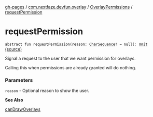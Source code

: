 [gh-pages](../../index.md) / [com.nextfaze.devfun.overlay](../index.md) / [OverlayPermissions](index.md) / [requestPermission](./request-permission.md)

# requestPermission

`abstract fun requestPermission(reason: `[`CharSequence`](https://kotlinlang.org/api/latest/jvm/stdlib/kotlin/-char-sequence/index.html)`? = null): `[`Unit`](https://kotlinlang.org/api/latest/jvm/stdlib/kotlin/-unit/index.html) [(source)](https://github.com/NextFaze/dev-fun/tree/master/devfun/src/main/java/com/nextfaze/devfun/overlay/Permissions.kt#L73)

Signal a request to the user that we want permission for overlays.

Calling this when permissions are already granted will do nothing.

### Parameters

`reason` - Optional reason to show the user.

**See Also**

[canDrawOverlays](can-draw-overlays.md)

